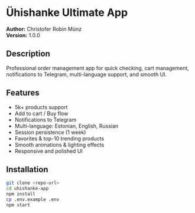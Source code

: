 # Ühishanke Ultimate App

**Author:** Christofer Robin Münz  
**Version:** 1.0.0

## Description
Professional order management app for quick checking, cart management, notifications to Telegram, multi-language support, and smooth UI.  

## Features
- 5k+ products support
- Add to cart / Buy flow
- Notifications to Telegram
- Multi-language: Estonian, English, Russian
- Session persistence (1 week)
- Favorites & top-10 trending products
- Smooth animations & lighting effects
- Responsive and polished UI

## Installation
```bash
git clone <repo-url>
cd uhishanke-app
npm install
cp .env.example .env
npm start